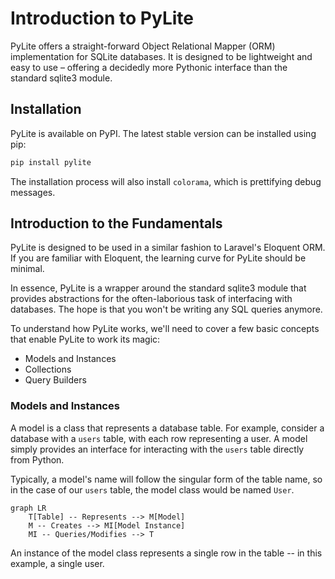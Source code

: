 # Introduction to PyLite
PyLite offers a straight-forward Object Relational Mapper (ORM) implementation for SQLite databases. It is designed to be lightweight and easy to use – offering a decidedly more Pythonic interface than the standard sqlite3 module.

## Installation
PyLite is available on PyPI. The latest stable version can be installed using pip:

```bash
pip install pylite
```

The installation process will also install `colorama`, which is prettifying debug messages.

## Introduction to the Fundamentals
PyLite is designed to be used in a similar fashion to Laravel's Eloquent ORM. If you are familiar with Eloquent, the learning curve 
for PyLite should be minimal.

In essence, PyLite is a wrapper around the standard sqlite3 module that provides abstractions for the often-laborious task of interfacing with databases. The hope is that you won't be writing any SQL queries anymore.

To understand how PyLite works, we'll need to cover a few basic concepts that enable PyLite to work its magic:
- Models and Instances
- Collections
- Query Builders

### Models and Instances
A model is a class that represents a database table. For example, consider a database with a `users` table, with each row representing a user. A model simply provides an interface for interacting with the `users` table directly from Python.

Typically, a model's name will follow the singular form of the table name, so in the case of our `users` table, the model class would be named `User`. 

```mermaid
graph LR
    T[Table] -- Represents --> M[Model]
    M -- Creates --> MI[Model Instance]
    MI -- Queries/Modifies --> T
```

An instance of the model class represents a single row in the table -- in this example, a single user.




